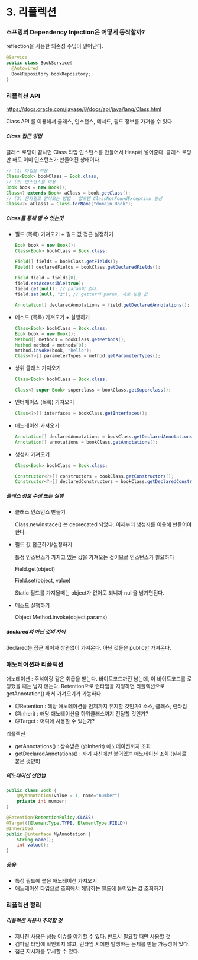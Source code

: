 # 3. 리플렉션

### 스프링의 Dependency Injection은 어떻게 동작할까?

reflection을 사용한 의존성 주입이 일어난다.

```java
@Service
public class BookService{
  @Autowired
  BookRepository bookRepository;
}
```



### 리플렉션 API

<https://docs.oracle.com/javase/8/docs/api/java/lang/Class.html>

Class<T> API 를 이용해서 클래스, 인스턴스, 메서드, 필드 정보를 가져올 수 있다.



##### Class<T> 접근 방법

클래스 로딩이 끝나면 Class 타입 인스턴스를 만들어서 Heap에 넣어준다.
클래스 로딩만 해도 이미 인스턴스가 만들어진 상태이다.

```java
// (1) 타입을 이용
Class<Book> bookClass = Book.class;	
// (2) 인스턴스를 이용
Book book = new Book();	
Class<? extends Book> aClass = book.getClass();	
// (3) 문자열로 읽어오는 방법 : 없으면 ClassNotFoundException 발생
Class<?> aClass1 = Class.forName("domain.Book");	
```



##### Class<T>를 통해 할 수 있는것

- 필드 (목록) 가져오기 + 필드 값 접근 설정하기

  ```java
  Book book = new Book();
  Class<Book> bookClass = Book.class;

  Field[] fields = bookClass.getFields();
  Field[] declaredFields = bookClass.getDeclaredFields();

  Field field = fields[0];
  field.setAccessible(true);
  field.get(null); // param이 없다.
  field.set(null, "2"); // getter의 param, 새로 넣을 값

  Annotation[] declaredAnnotations = field.getDeclaredAnnotations();
  ```

- 메소드 (목록) 가져오기 + 실행하기

  ```java
  Class<Book> bookClass = Book.class;
  Book book = new Book();
  Method[] methods = bookClass.getMethods();
  Method method = methods[0];
  method.invoke(book, "hello");
  Class<?>[] parameterTypes = method.getParameterTypes();
  ```

- 상위 클래스 가져오기

  ```Java
  Class<Book> bookClass = Book.class;

  Class<? super Book> superclass = bookClass.getSuperclass();
  ```

- 인터페이스 (목록) 가져오기

  ```java
  Class<?>[] interfaces = bookClass.getInterfaces();
  ```

- 애노테이션 가져오기

  ```java
  Annotation[] declaredAnnotations = bookClass.getDeclaredAnnotations();
  Annotation[] annotations = bookClass.getAnnotations();
  ```

- 생성자 가져오기

  ```java
  Class<Book> bookClass = Book.class;

  Constructor<?>[] constructors = bookClass.getConstructors();
  Constructor<?>[] declaredConstructors = bookClass.getDeclaredConstructors();
  ```



##### 클래스 정보 수정 또는 실행

- 클래스 인스턴스 만들기

  Class.newInstace() 는 deprecated 되었다. 이제부터 생성자를 이용해 만들어야한다.

- 필드 값 접근하기/설정하기

  틀정 인스턴스가 가지고 있는 값을 가져오는 것이므로 인스턴스가 필요하다

  Field.get(object)

  Field.set(object, value)

  Static 필드를 가져올때는 object가 없어도 되니까 null을 넘기면된다.

- 메소드 실행하기

  Object Method.invoke(object.params)



##### declared와 아닌 것의 차이

declared는 접근 제어자 상관없이 가져온다.
아닌 것들은 public만 가져온다.







### 애노테이션과 리플렉션

애노테이션 : 주석이랑 같은 취급을 받는다. 바이트코드까진 남는데, 이 바이트코드를 로딩했을 때는 남지 않는다.
Retention으로 런타임을 지정하면 리플렉션으로 getAnnotation() 해서 가져오기가 가능하다.

- @Retention : 해당 애노테이션을 언제까지 유지할 것인가? 소스, 클래스, 런타임
- @Inherit : 해당 애노테이션을 하위클래스까지 전달할 것인가?
- @Target : 어디에 사용할 수 있는가?

리플렉션

- getAnnotations() : 상속받은 (@Inherit) 애노테이션까지 조회
- getDeclaredAnnotations() : 자기 자신에만 붙어있는 애노테이션 조회 (실제로 붙은 것만!!)



##### 애노테이션 선언법

```java
public class Book {
    @MyAnnotation(value = 1, name="number")
    private int number;
}
```

```java
@Retention(RetentionPolicy.CLASS)
@Target({ElementType.TYPE, ElementType.FIELD})
@Inherited
public @interface MyAnnotation {
    String name();
    int value();
}
```



##### 응용

- 특정 필드에 붙은 애노테이션 가져오기
- 애노테이션 타입으로 조회해서 해당하는 필드에 들어있는 값 조회하기



### 리플렉션 정리

##### 리플렉션 사용시 주의할 것

- 지나친 사용은 성능 이슈를 야기할 수 있다. 반드시 필요할 때만 사용할 것
- 컴파일 타임에 확인되지 않고, 런타임 시에만 발생하는 문제를 만들 가능성이 있다.
- 접근 지시자를 무시할 수 있다.